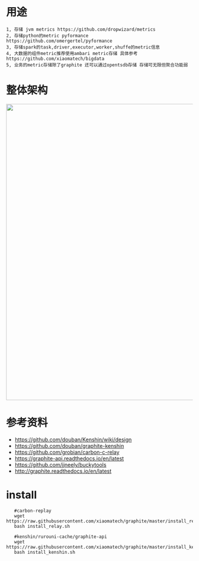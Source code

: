 # 用途
```
1, 存储 jvm metrics https://github.com/dropwizard/metrics
2, 存储python的metric pyformance https://github.com/omergertel/pyformance
3, 存储spark的task,driver,executor,worker,shuffe的metric信息
4, 大数据的组件metric推荐使用ambari metric存储 具体参考 https://github.com/xiaomatech/bigdata
5, 业务的metric存储除了graphite 还可以通过opentsdb存储 存储可无限但聚合功能弱
```
# 整体架构

<img src="/img/graphite-cluster.png" width="800"/>


# 参考资料
- https://github.com/douban/Kenshin/wiki/design
- https://github.com/douban/graphite-kenshin
- https://github.com/grobian/carbon-c-relay
- https://graphite-api.readthedocs.io/en/latest
- https://github.com/jjneely/buckytools
- http://graphite.readthedocs.io/en/latest


# install
 ```
    #carbon-replay
    wget https://raw.githubusercontent.com/xiaomatech/graphite/master/install_relay.sh
    bash install_relay.sh
    
    #kenshin/rurouni-cache/graphite-api
    wget https://raw.githubusercontent.com/xiaomatech/graphite/master/install_kenshin.sh
    bash install_kenshin.sh
```